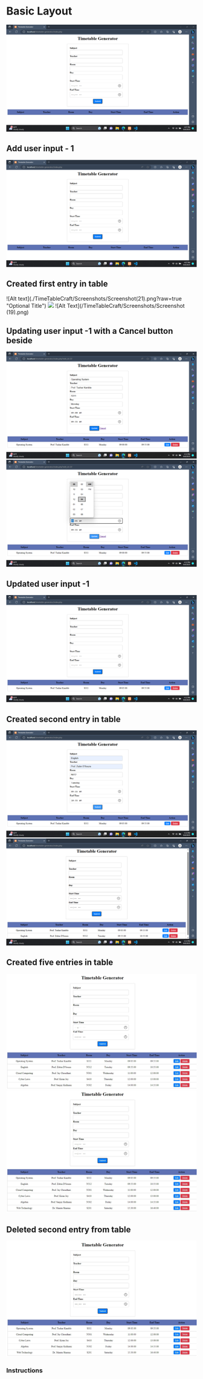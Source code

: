 <h1>Basic Layout</h1> 

<img src="./TimeTableCraft/Screenshots/Screenshot (19).png"></img>

<h2>Add user input - 1</h2> 
<img src="https://github.com/eduroxx/PHP-Projects/blob/main/TimeTableCraft/Screenshots/Screenshot%20(19).png"></img>

<h2>Created first entry in table</h2> 
![Alt text](./TimeTableCraft/Screenshots/Screenshot(21).png?raw=true "Optional Title")
<img src="./TimeTableCraft/Screenshots/Screenshot(21).png"></img>
![Alt Text](/TimeTableCraft/Screenshots/Screenshot (19).png)

<h2>Updating user input -1 with a Cancel button beside </h2> 
<img src="./TimeTableCraft/Screenshots/Screenshot (22).png"></img>
<img src="./TimeTableCraft/Screenshots/Screenshot (23).png"></img>

<h2>Updated user input -1</h2> 
<img src="./TimeTableCraft/Screenshots/Screenshot (24).png"></img>

<h2>Created second entry in table</h2> 
<img src="./TimeTableCraft/Screenshots/Screenshot (25).png"></img>
<img src="./TimeTableCraft/Screenshots/Screenshot (26).png"></img>

<h2>Created five entries in table</h2> 
<img src="./TimeTableCraft/Screenshots/Screenshot(27).jpeg"></img>
<img src="./TimeTableCraft/Screenshots/Screenshot(28).jpeg"></img>

<h2>Deleted second entry from table</h2> 
<img src="./TimeTableCraft/Screenshots/Screenshot(29).jpeg"></img>


<H3>Instructions</H1>

